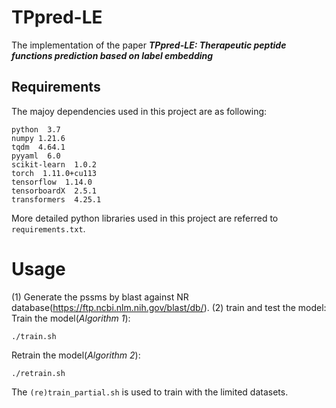 # TPpred-LE
The implementation of the paper ***TPpred-LE: Therapeutic peptide functions prediction based on label embedding***

## Requirements
The majoy dependencies used in this project are as following:

```
python  3.7
numpy 1.21.6
tqdm  4.64.1
pyyaml  6.0
scikit-learn  1.0.2
torch  1.11.0+cu113
tensorflow  1.14.0
tensorboardX  2.5.1
transformers  4.25.1
```
More detailed python libraries used in this project are referred to `requirements.txt`. 

# Usage
(1) Generate the pssms by blast against NR database(https://ftp.ncbi.nlm.nih.gov/blast/db/).
(2) train and test the model:
Train the model(*Algorithm 1*):
```shell
./train.sh
```
Retrain the model(*Algorithm 2*):
```shell
./retrain.sh
```
The `(re)train_partial.sh` is used to train with the limited datasets.
